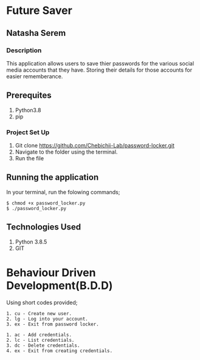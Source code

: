 # Future Saver

## Natasha Serem

### Description
This application allows users to save thier passwords for the various social media accounts that they have.
Storing their details for those accounts for easier rememberance.

## Prerequites

1. Python3.8
2. pip

### Project Set Up
1. Git clone    https://github.com/Chebichii-Lab/password-locker.git
2. Navigate to the folder using the terminal.
3. Run the file 

## Running the application
In your terminal, run the folowing commands;

    $ chmod +x password_locker.py
    $ ./password_locker.py

## Technologies Used
1. Python 3.8.5
2. GIT

# Behaviour Driven Development(B.D.D)
Using short codes provided;

    1. cu - Create new user.
    2. lg - Log into your account.
    3. ex - Exit from password locker.

    1. ac - Add credentials.
    2. lc - List credentials.
    3. dc - Delete credentials.
    4. ex - Exit from creating credentials.

